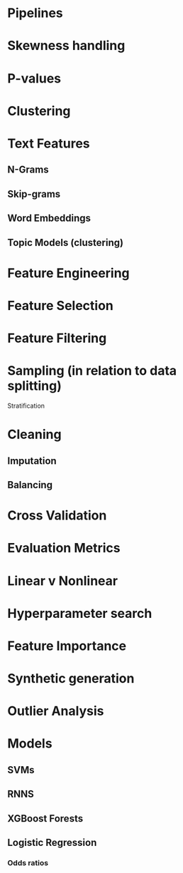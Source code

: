 # Pipelines

# Skewness handling

# P-values

# Clustering

# Text Features
## N-Grams
## Skip-grams
## Word Embeddings
## Topic Models (clustering)

# Feature Engineering

# Feature Selection

# Feature Filtering

# Sampling (in relation to data splitting)
Stratification

# Cleaning
## Imputation
## Balancing

# Cross Validation

# Evaluation Metrics

# Linear v Nonlinear

# Hyperparameter search

# Feature Importance

# Synthetic generation

# Outlier Analysis

# Models
## SVMs 
## RNNS
## XGBoost Forests
## Logistic Regression
### Odds ratios
